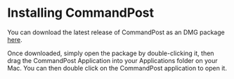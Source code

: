 # Installing CommandPost

You can download the latest release of CommandPost as an DMG package [here](http://commandpost.io).

Once downloaded, simply open the package by double-clicking it, then drag the CommandPost Application into your Applications folder on your Mac. You can then double click on the CommandPost application to open it.

